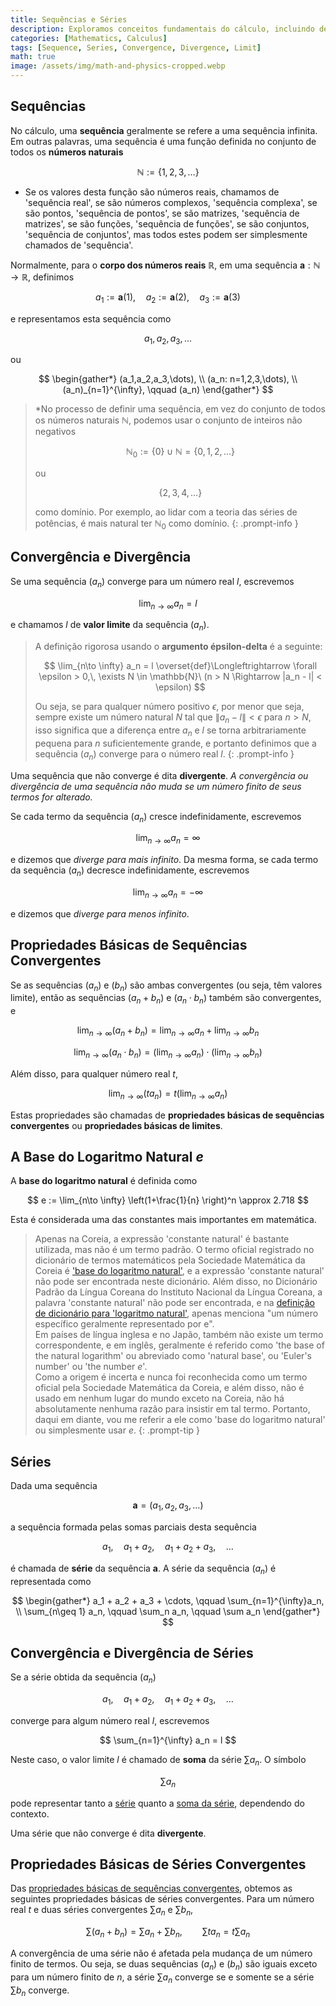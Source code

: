 ```yaml
---
title: Sequências e Séries
description: Exploramos conceitos fundamentais do cálculo, incluindo definições de sequências e séries, convergência e divergência de sequências, convergência e divergência de séries, e a definição da base do logaritmo natural e.
categories: [Mathematics, Calculus]
tags: [Sequence, Series, Convergence, Divergence, Limit]
math: true
image: /assets/img/math-and-physics-cropped.webp
---
```


## Sequências
No cálculo, uma **sequência** geralmente se refere a uma sequência infinita. Em outras palavras, uma sequência é uma função definida no conjunto de todos os **números naturais**

$$ \mathbb{N} := \{1,2,3,\dots\} $$

* Se os valores desta função são números reais, chamamos de 'sequência real', se são números complexos, 'sequência complexa', se são pontos, 'sequência de pontos', se são matrizes, 'sequência de matrizes', se são funções, 'sequência de funções', se são conjuntos, 'sequência de conjuntos', mas todos estes podem ser simplesmente chamados de 'sequência'.

Normalmente, para o **corpo dos números reais** $\mathbb{R}$, em uma sequência $\mathbf{a}: \mathbb{N} \to \mathbb{R}$, definimos

$$ a_1 := \mathbf{a}(1), \quad a_2 := \mathbf{a}(2), \quad a_3 := \mathbf{a}(3) $$

e representamos esta sequência como

$$ a_1,\, a_2,\, a_3,\, \dots $$

ou

$$ \begin{gather*}
(a_1,a_2,a_3,\dots), \\
(a_n: n=1,2,3,\dots), \\
(a_n)_{n=1}^{\infty}, \qquad (a_n)
\end{gather*} $$

> *No processo de definir uma sequência, em vez do conjunto de todos os números naturais $\mathbb{N}$, podemos usar o conjunto de inteiros não negativos
>
> $$ \mathbb{N}_0 := \{0\} \cup \mathbb{N} = \{0,1,2,\dots\} $$
>
> ou
>
> $$\{2,3,4,\dots \}$$
>
> como domínio. Por exemplo, ao lidar com a teoria das séries de potências, é mais natural ter $\mathbb{N}_0$ como domínio.
{: .prompt-info }

## Convergência e Divergência
Se uma sequência $(a_n)$ converge para um número real $l$, escrevemos

$$ \lim_{n\to \infty} a_n = l $$

e chamamos $l$ de **valor limite** da sequência $(a_n)$.

> A definição rigorosa usando o **argumento épsilon-delta** é a seguinte:
>
> $$ \lim_{n\to \infty} a_n = l \overset{def}\Longleftrightarrow \forall \epsilon > 0,\, \exists N \in \mathbb{N}\ (n > N \Rightarrow |a_n - l| < \epsilon) $$
>
> Ou seja, se para qualquer número positivo $\epsilon$, por menor que seja, sempre existe um número natural $N$ tal que $\|a_n - l\| < \epsilon$ para $n>N$, isso significa que a diferença entre $a_n$ e $l$ se torna arbitrariamente pequena para $n$ suficientemente grande, e portanto definimos que a sequência $(a_n)$ converge para o número real $l$.
{: .prompt-info }

Uma sequência que não converge é dita **divergente**. *A convergência ou divergência de uma sequência não muda se um número finito de seus termos for alterado.*

Se cada termo da sequência $(a_n)$ cresce indefinidamente, escrevemos

$$ \lim_{n\to \infty} a_n = \infty $$

e dizemos que *diverge para mais infinito*. Da mesma forma, se cada termo da sequência $(a_n)$ decresce indefinidamente, escrevemos

$$ \lim_{n\to \infty} a_n = -\infty $$

e dizemos que *diverge para menos infinito*.

## Propriedades Básicas de Sequências Convergentes
Se as sequências $(a_n)$ e $(b_n)$ são ambas convergentes (ou seja, têm valores limite), então as sequências $(a_n + b_n)$ e $(a_n \cdot b_n)$ também são convergentes, e

$$ \lim_{n\to \infty} (a_n + b_n) = \lim_{n\to \infty} a_n + \lim_{n\to \infty} b_n \label{eqn:props_of_conv_series_1}\tag{1}$$

$$ \lim_{n\to \infty} (a_n \cdot b_n) = \left(\lim_{n\to \infty} a_n \right) \cdot \left(\lim_{n\to \infty} b_n \right) \label{eqn:props_of_conv_series_2}\tag{2}$$

Além disso, para qualquer número real $t$,

$$ \lim_{n\to \infty} (t a_n) = t\left(\lim_{n\to \infty} a_n \right) \label{eqn:props_of_conv_series_3}\tag{3}$$

Estas propriedades são chamadas de **propriedades básicas de sequências convergentes** ou **propriedades básicas de limites**.

## A Base do Logaritmo Natural $e$
A **base do logaritmo natural** é definida como

$$ e := \lim_{n\to \infty} \left(1+\frac{1}{n} \right)^n \approx 2.718 $$

Esta é considerada uma das constantes mais importantes em matemática.

> Apenas na Coreia, a expressão 'constante natural' é bastante utilizada, mas não é um termo padrão. O termo oficial registrado no dicionário de termos matemáticos pela Sociedade Matemática da Coreia é ['base do logaritmo natural'](https://www.kms.or.kr/mathdict/list.html?key=kname&keyword=%EC%9E%90%EC%97%B0%EB%A1%9C%EA%B7%B8%EC%9D%98+%EB%B0%91), e a expressão 'constante natural' não pode ser encontrada neste dicionário. Além disso, no Dicionário Padrão da Língua Coreana do Instituto Nacional da Língua Coreana, a palavra 'constante natural' não pode ser encontrada, e na [definição de dicionário para 'logaritmo natural'](https://stdict.korean.go.kr/search/searchView.do?pageSize=10&searchKeyword=%EC%9E%90%EC%97%B0%EB%A1%9C%EA%B7%B8), apenas menciona "um número específico geralmente representado por e".  
> Em países de língua inglesa e no Japão, também não existe um termo correspondente, e em inglês, geralmente é referido como 'the base of the natural logarithm' ou abreviado como 'natural base', ou 'Euler's number' ou 'the number $e$'.  
> Como a origem é incerta e nunca foi reconhecida como um termo oficial pela Sociedade Matemática da Coreia, e além disso, não é usado em nenhum lugar do mundo exceto na Coreia, não há absolutamente nenhuma razão para insistir em tal termo. Portanto, daqui em diante, vou me referir a ele como 'base do logaritmo natural' ou simplesmente usar $e$.
{: .prompt-tip }

## Séries
Dada uma sequência

$$ \mathbf{a} = (a_1, a_2, a_3, \dots) $$

a sequência formada pelas somas parciais desta sequência

$$ a_1, \quad a_1 + a_2, \quad a_1 + a_2 + a_3, \quad \dots $$

é chamada de **série** da sequência $\mathbf{a}$. A série da sequência $(a_n)$ é representada como

$$ \begin{gather*}
a_1 + a_2 + a_3 + \cdots, \qquad \sum_{n=1}^{\infty}a_n, \\
\sum_{n\geq 1} a_n, \qquad \sum_n a_n, \qquad \sum a_n 
\end{gather*} $$

## Convergência e Divergência de Séries
Se a série obtida da sequência $(a_n)$

$$ a_1, \quad a_1 + a_2, \quad a_1 + a_2 + a_3, \quad \dots $$

converge para algum número real $l$, escrevemos

$$ \sum_{n=1}^{\infty} a_n = l $$

Neste caso, o valor limite $l$ é chamado de **soma** da série $\sum a_n$. O símbolo

$$ \sum a_n $$

pode representar tanto a <u>série</u> quanto a <u>soma da série</u>, dependendo do contexto.

Uma série que não converge é dita **divergente**.

## Propriedades Básicas de Séries Convergentes
Das [propriedades básicas de sequências convergentes](#propriedades-básicas-de-sequências-convergentes), obtemos as seguintes propriedades básicas de séries convergentes. Para um número real $t$ e duas séries convergentes $\sum a_n$ e $\sum b_n$,

$$ \sum(a_n + b_n) = \sum a_n + \sum b_n, \qquad \sum ta_n = t\sum a_n \tag{4}$$

A convergência de uma série não é afetada pela mudança de um número finito de termos. Ou seja, se duas sequências $(a_n)$ e $(b_n)$ são iguais exceto para um número finito de $n$, a série $\sum a_n$ converge se e somente se a série $\sum b_n$ converge.
